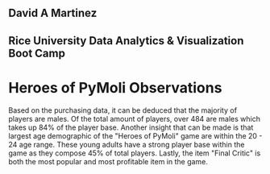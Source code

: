 ## David A Martinez

## Rice University Data Analytics & Visualization Boot Camp

# Heroes of PyMoli Observations

Based on the purchasing data, it can be deduced that the majority of players are males. 
Of the total amount of players, over 484 are males which takes up 84% of the player base.
Another insight that can be made is that largest age demographic of the "Heroes of PyMoli" game
are within the 20 - 24 age range. These young adults have a strong player base within the game
as they compose 45% of total players. Lastly, the item "Final Critic" is both the most
popular and most profitable item in the game.

